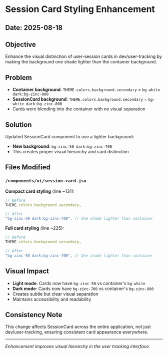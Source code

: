 # Session Card Styling Enhancement

## Date: 2025-08-18

## Objective
Enhance the visual distinction of user-session cards in dev/user-tracking by making the background one shade lighter than the container background.

## Problem
- **Container background**: `THEME.colors.background.secondary` = `bg-white dark:bg-zinc-800`
- **SessionCard background**: `THEME.colors.background.secondary` = `bg-white dark:bg-zinc-800`
- Cards were blending into the container with no visual separation

## Solution
Updated SessionCard component to use a lighter background:
- **New background**: `bg-zinc-50 dark:bg-zinc-700`
- This creates proper visual hierarchy and card distinction

## Files Modified

### `/components/ui/session-card.jsx`
**Compact card styling** (line ~131):
```javascript
// Before
THEME.colors.background.secondary,

// After  
"bg-zinc-50 dark:bg-zinc-700", // One shade lighter than container
```

**Full card styling** (line ~225):
```javascript
// Before
THEME.colors.background.secondary,

// After
"bg-zinc-50 dark:bg-zinc-700", // One shade lighter than container
```

## Visual Impact
- **Light mode**: Cards now have `bg-zinc-50` vs container's `bg-white` 
- **Dark mode**: Cards now have `bg-zinc-700` vs container's `bg-zinc-800`
- Creates subtle but clear visual separation
- Maintains accessibility and readability

## Consistency Note
This change affects SessionCard across the entire application, not just dev/user-tracking, ensuring consistent card appearance everywhere.

---

*Enhancement improves visual hierarchy in the user tracking interface.*